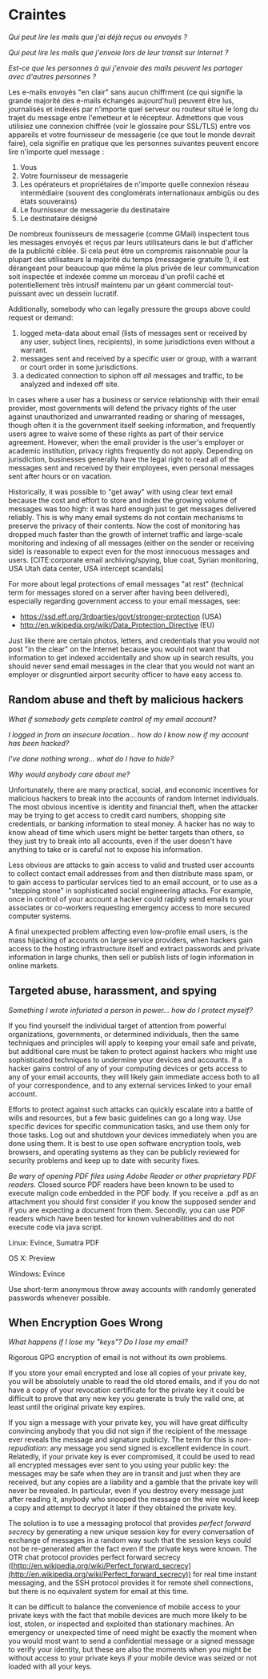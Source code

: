 Craintes
=====
*Qui peut lire les mails que j'ai déjà reçus ou envoyés ?*

*Qui peut lire les mails que j'envoie lors de leur transit sur Internet ?*

*Est-ce que les personnes à qui j'envoie des mails peuvent les partager avec d'autres personnes ?*

Les e-mails envoyés "en clair" sans aucun chiffrment (ce qui signifie la grande majorité des e-mails échangés aujourd'hui) peuvent être lus, journalisés et indexés par n'importe quel serveur ou routeur situé le long du trajet du message entre l'emetteur et le récepteur. Admettons que vous utilisiez une connexion chiffrée (voir le glossaire pour SSL/TLS) entre vos appareils et votre fournisseur de messagerie (ce que tout le monde devrait faire), cela signifie en pratique que les personnes suivantes peuvent encore lire n'importe quel message :
 
 1. Vous
 2. Votre fournisseur de messagerie
 3. Les opérateurs et propriétaires de n'importe quelle connexion réseau intermédiaire (souvent des conglomérats internationaux ambigüs ou des états souverains)
 4. Le fournisseur de messagerie du destinataire
 5. Le destinataire désigné

De nombreux founisseurs de messagerie (comme GMail) inspectent tous les messages envoyés et reçus par leurs utilisateurs dans le but d'afficher de la publicité ciblée. Si cela peut être un compromis raisonnable pour la plupart des utilisateurs la majorité du temps (messagerie gratuite !), il est dérangeant pour beaucoup que même la plus privée de leur communication soit inspectée et indexée comme un morceau d'un profil caché et potentiellement très intrusif maintenu par un géant commercial tout-puissant avec un dessein lucratif.

Additionally, somebody who can legally pressure the groups above could request or demand:

 1. logged meta-data about email (lists of messages sent or received by any user, subject lines, recipients), in some jurisdictions even without a warrant.
 2. messages sent and received by a specific user or group, with a warrant or court order in some jurisdictions.
 3. a dedicated connection to siphon off *all* messages and traffic, to be analyzed and indexed off site.

In cases where a user has a business or service relationship with their email provider, most governments will defend the privacy rights of the user against unauthorized and unwarranted reading or sharing of messages, though often it is the government itself seeking information, and frequently users agree to waive some of these rights as part of their service agreement. However, when the email provider is the user's employer or academic institution, privacy rights frequently do not apply. Depending on jurisdiction, businesses generally have the legal right to read all of the messages sent and received by their employees, even personal messages sent after hours or on vacation. 

Historically, it was possible to "get away" with using clear text email because the cost and effort to store and index the growing volume of messages was too high: it was hard enough just to get messages delivered reliably. This is why many email systems do not contain mechanisms to preserve the privacy of their contents. Now the cost of monitoring has dropped much faster than the growth of internet traffic and large-scale monitoring and indexing of all messages (either on the sender or receiving side) is reasonable to expect even for the most innocuous messages and users. [CITE:corporate email archiving/spying, blue coat, Syrian monitoring, USA Utah data center, USA intercept scandals]

For more about legal protections of email messages "at rest" (technical term for messages stored on a server after having been delivered), especially regarding government access to your email messages, see:

 * https://ssd.eff.org/3rdparties/govt/stronger-protection (USA)
 * http://en.wikipedia.org/wiki/Data_Protection_Directive (EU)

Just like there are certain photos, letters, and credentials that you would not post "in the clear" on the Internet because you would not want that information to get indexed accidentally and show up in search results, you should never send email messages in the clear that you would not want an employer or disgruntled airport security officer to have easy access to.

Random abuse and theft by malicious hackers
-------------------------------------------

*What if somebody gets complete control of my email account?*

*I logged in from an insecure location... how do I know now if my account has been hacked?*

*I've done nothing wrong... what do I have to hide?*

*Why would anybody care about me?*

Unfortunately, there are many practical, social, and economic incentives for malicious hackers to break into the accounts of random Internet individuals. The most obvious incentive is identity and financial theft, when the attacker may be trying to get access to credit card numbers, shopping site credentials, or banking information to steal money. A hacker has no way to know ahead of time which users might be better targets than others, so they just try to break into all accounts, even if the user doesn't have anything to take or is careful not to expose his information.

Less obvious are attacks to gain access to valid and trusted user accounts to collect contact email addresses from and then distribute mass spam, or to gain access to particular services tied to an email account, or to use as a "stepping stone" in sophisticated social engineering attacks. For example, once in control of your account a hacker could rapidly send emails to your associates or co-workers requesting emergency access to more secured computer systems.

A final unexpected problem affecting even low-profile email users, is the mass hijacking of accounts on large service providers, when hackers gain access to the hosting infrastructure itself and extract passwords and private information in large chunks, then sell or publish lists of login information in online markets.

Targeted abuse, harassment, and spying
--------------------------------------

*Something I wrote infuriated a person in power... how do I protect myself?*

If you find yourself the individual target of attention from powerful organizations, governments, or determined individuals, then the same techniques and principles will apply to keeping your email safe and private, but additional care must be taken to protect against hackers who might use sophisticated techniques to undermine your devices and accounts. If a hacker gains control of any of your computing devices or gets access to any of your email accounts, they will likely gain immediate access both to all of your correspondence, and to any external services linked to your email account.

Efforts to protect against such attacks can quickly escalate into a battle of wills and resources, but a few basic guidelines can go a long way. Use specific devices for specific communication tasks, and use them only for those tasks. Log out and shutdown your devices immediately when you are done using them. It is best to use open software encryption tools, web browsers, and operating systems as they can be publicly reviewed for security problems and keep up to date with security fixes.

*Be wary of opening PDF files using Adobe Reader or other proprietary PDF readers.* Closed source PDF readers have been known to be used to execute malign code embedded in the PDF body. If you receive a .pdf as an attachment you should first consider if you know the supposed sender and if you are expecting a document from them. Secondly, you can use PDF readers which have been tested for known vulnerabilities and do not execute code via java script. 

Linux: Evince, Sumatra PDF

OS X: Preview

Windows: Evince

Use short-term anonymous throw away accounts with randomly generated passwords whenever possible.

When Encryption Goes Wrong
--------------------------

*What happens if I lose my "keys"? Do I lose my email?*

Rigorous GPG encryption of email is not without its own problems.

If you store your email encrypted and lose all copies of your private key, you will be absolutely unable to read the old stored emails, and if you do not have a copy of your revocation certificate for the private key it could be difficult to prove that any new key you generate is truly the valid one, at least until the original private key expires.

If you sign a message with your private key, you will have great difficulty convincing anybody that you did not sign if the recipient of the message ever reveals the message and signature publicly. The term for this is *non-repudiation*: any message you send signed is excellent evidence in court. Relatedly, if your private key is ever compromised, it could be used to read all encrypted messages ever sent to you using your public key: the messages may be safe when they are in transit and just when they are received, but any copies are a liability and a gamble that the private key will never be revealed. In particular, even if you destroy every message just after reading it, anybody who snooped the message on the wire would keep a copy and attempt to decrypt it later if they obtained the private key.

The solution is to use a messaging protocol that provides *perfect forward secrecy* by generating a new unique session key for every conversation of exchange of messages in a random way such that the session keys could not be re-generated after the fact even if the private keys were known. The OTR chat protocol provides perfect forward secrecy ([http://en.wikipedia.org/wiki/Perfect_forward_secrecy](http://en.wikipedia.org/wiki/Perfect_forward_secrecy)) for real time instant messaging, and the SSH protocol provides it for remote shell connections, but there is no equivalent system for email at this time. 

It can be difficult to balance the convenience of mobile access to your private keys with the fact that mobile devices are much more likely to be lost, stolen, or inspected and exploited than stationary machines. An emergency or unexpected time of need might be exactly the moment when you would most want to send a confidential message or a signed message to verify your identity, but these are also the moments when you might be without access to your private keys if your mobile device was seized or not loaded with all your keys.

